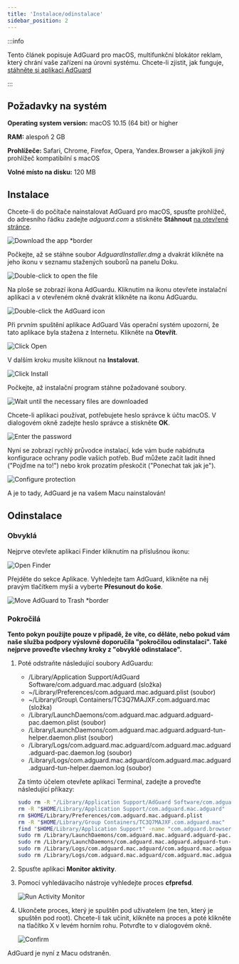 ```yaml
---
title: 'Instalace/odinstalace'
sidebar_position: 2
---
```


:::info

Tento článek popisuje AdGuard pro macOS, multifunkční blokátor reklam, který chrání vaše zařízení na úrovni systému. Chcete-li zjistit, jak funguje, [stáhněte si aplikaci AdGuard](https://agrd.io/download-kb-adblock)

:::

## Požadavky na systém

**Operating system version:** macOS 10.15 (64 bit) or higher

**RAM:** alespoň 2 GB

**Prohlížeče:** Safari, Chrome, Firefox, Opera, Yandex.Browser a jakýkoli jiný prohlížeč kompatibilní s macOS

**Volné místo na disku:** 120 MB

## Instalace

Chcete-li do počítače nainstalovat AdGuard pro macOS, spusťte prohlížeč, do adresního řádku zadejte *adguard.com* a stiskněte **Stáhnout** [na otevřené stránce](https://adguard.com/download.html?auto=1).

![Download the app *border](https://cdn.adtidy.org/content/kb/ad_blocker/mac/1.jpg)

Počkejte, až se stáhne soubor *AdguardInstaller.dmg* a dvakrát klikněte na jeho ikonu v seznamu stažených souborů na panelu Doku.

![Double-click to open the file](https://cdn.adtidy.org/content/kb/ad_blocker/mac/installation_open_the_file.jpg)

Na ploše se zobrazí ikona AdGuardu. Kliknutím na ikonu otevřete instalační aplikaci a v otevřeném okně dvakrát klikněte na ikonu AdGuardu.

![Double-click the AdGuard icon](https://cdn.adtidy.org/content/kb/ad_blocker/mac/3.jpg)

Při prvním spuštění aplikace AdGuard Vás operační systém upozorní, že tato aplikace byla stažena z Internetu. Klikněte na **Otevřít**.

![Click Open](https://cdn.adtidy.org/content/kb/ad_blocker/mac/4.jpg)

V dalším kroku musíte kliknout na **Instalovat**.

![Click Install](https://cdn.adtidy.org/public/Adguard/kb/installation/Mac/en/5.png)

Počkejte, až instalační program stáhne požadované soubory.

![Wait until the necessary files are downloaded](https://cdn.adtidy.org/content/kb/ad_blocker/mac/6.jpg)

Chcete-li aplikaci používat, potřebujete heslo správce k účtu macOS. V dialogovém okně zadejte heslo správce a stiskněte **OK**.

![Enter the password](https://cdn.adtidy.org/content/kb/ad_blocker/mac/7.jpg)

Nyní se zobrazí rychlý průvodce instalací, kde vám bude nabídnuta konfigurace ochrany podle vašich potřeb. Buď můžete začít ladit ihned ("Pojďme na to!") nebo krok prozatím přeskočit ("Ponechat tak jak je").

![Configure protection](https://cdn.adtidy.org/content/kb/ad_blocker/mac/installation-wizard.jpg)

A je to tady, AdGuard je na vašem Macu nainstalován!

## Odinstalace

### Obvyklá

Nejprve otevřete aplikaci Finder kliknutím na příslušnou ikonu:

![Open Finder](https://cdn.adtidy.org/public/Adguard/En/Articles/howtodelete/finder.png)

Přejděte do sekce Aplikace. Vyhledejte tam AdGuard, klikněte na něj pravým tlačítkem myši a vyberte **Přesunout do koše**.

![Move AdGuard to Trash *border](https://cdn.adtidy.org/content/kb/ad_blocker/mac/11.jpg)

### Pokročilá

**Tento pokyn použijte pouze v případě, že víte, co děláte, nebo pokud vám naše služba podpory výslovně doporučila "pokročilou odinstalaci". Také nejprve proveďte všechny kroky z "obvyklé odinstalace".**

1. Poté odstraňte následující soubory AdGuardu:
    - /Library/Application Support/AdGuard Software/com.adguard.mac.adguard (složka)
    - ~/Library/Preferences/com.adguard.mac.adguard.plist (soubor)
    - ~/Library/Group\ Containers/TC3Q7MAJXF.com.adguard.mac (složka)
    - /Library/LaunchDaemons/com.adguard.mac.adguard.adguard-pac.daemon.plist (soubor)
    - /Library/LaunchDaemons/com.adguard.mac.adguard.adguard-tun-helper.daemon.plist (soubor)
    - /Library/Logs/com.adguard.mac.adguard/com.adguard.mac.adguard.adguard-pac.daemon.log (soubor)
    - /Library/Logs/com.adguard.mac.adguard/com.adguard.mac.adguard.adguard-tun-helper.daemon.log (soubor)

    Za tímto účelem otevřete aplikaci Terminal, zadejte a proveďte následující příkazy:

    ```bash
    sudo rm -R "/Library/Application Support/AdGuard Software/com.adguard.mac.adguard"
    rm -R "$HOME/Library/Application Support/com.adguard.mac.adguard"
    rm $HOME/Library/Preferences/com.adguard.mac.adguard.plist
    rm -R "$HOME/Library/Group Containers/TC3Q7MAJXF.com.adguard.mac"
    find "$HOME/Library/Application Support" -name "com.adguard.browser_extension_host.nm.json" -delete
    sudo rm /Library/LaunchDaemons/com.adguard.mac.adguard.adguard-pac.daemon.plist
    sudo rm /Library/LaunchDaemons/com.adguard.mac.adguard.adguard-tun-helper.daemon.plist
    sudo rm /Library/Logs/com.adguard.mac.adguard/com.adguard.mac.adguard.adguard-pac.daemon.log
    sudo rm /Library/Logs/com.adguard.mac.adguard/com.adguard.mac.adguard.adguard-tun-helper.daemon.log
    ```

1. Spusťte aplikaci **Monitor aktivity**.
1. Pomocí vyhledávacího nástroje vyhledejte proces **cfprefsd**.

    ![Run Activity Monitor](https://cdn.adtidy.org/content/kb/ad_blocker/mac/22.jpg)

1. Ukončete proces, který je spuštěn pod uživatelem (ne ten, který je spuštěn pod root). Chcete-li tak učinit, klikněte na proces a poté klikněte na tlačítko X v levém horním rohu. Potvrďte to v dialogovém okně.

    ![Confirm](https://cdn.adtidy.org/content/kb/ad_blocker/mac/33.jpg)

AdGuard je nyní z Macu odstraněn.
